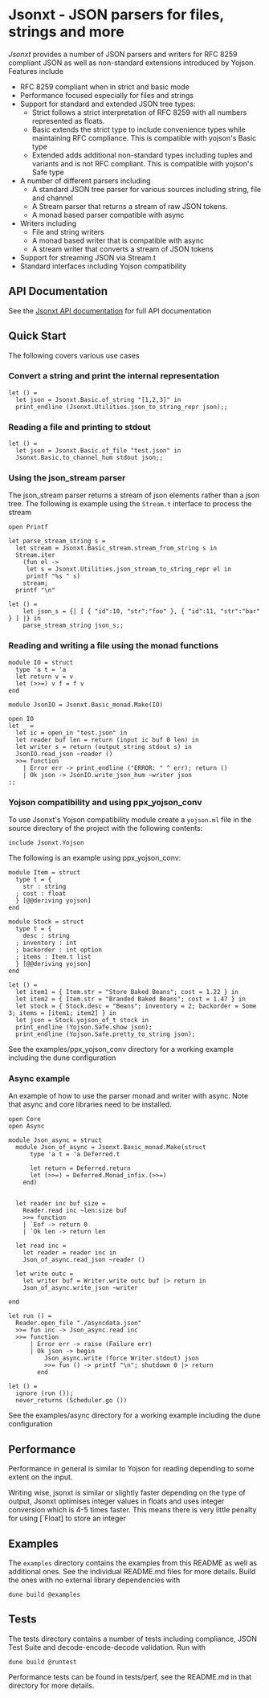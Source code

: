 # Jsonxt - JSON parsers for files, strings and more

*Jsonxt* provides a number of JSON parsers and writers for
RFC 8259 compliant JSON as well as non-standard extensions
introduced by Yojson.  Features include

* RFC 8259 compliant when in strict and basic mode
* Performance focused especially for files and strings
* Support for standard and extended JSON tree types:
  * Strict follows a strict interpretation of RFC 8259 with all
    numbers represented as floats.
  * Basic extends the strict type to include convenience types while maintaining
    RFC compliance.  This is compatible with yojson's Basic type
  * Extended adds additional non-standard types including tuples and variants
    and is not RFC compliant. This is compatible with yojson's Safe type
* A number of different parsers including
  * A standard JSON tree parser for various sources including string, file and channel
  * A Stream parser that returns a stream of raw JSON tokens.
  * A monad based parser compatible with async
* Writers including
  * File and string writers
  * A monad based writer that is compatible with async
  * A stream writer that converts a stream of JSON tokens
* Support for streaming JSON via Stream.t
* Standard interfaces including Yojson compatibility

## API Documentation

See the [Jsonxt API documentation](https://stevebleazard.github.io/ocaml-jsonxt) for full API documentation

## Quick Start
The following covers various use cases

### Convert a string and print the internal representation

```
let () =
  let json = Jsonxt.Basic.of_string "[1,2,3]" in
  print_endline (Jsonxt.Utilities.json_to_string_repr json);;
```

### Reading a file and printing to stdout

```
let () = 
  let json = Jsonxt.Basic.of_file "test.json" in
  Jsonxt.Basic.to_channel_hum stdout json;;
```

### Using the json\_stream parser
The json\_stream parser returns a stream of json elements
rather than a json tree.  The following is example using
the `Stream.t` interface to process the stream

```
open Printf

let parse_stream_string s =
  let stream = Jsonxt.Basic_stream.stream_from_string s in
  Stream.iter
    (fun el ->
     let s = Jsonxt.Utilities.json_stream_to_string_repr el in
     printf "%s " s)
    stream;
  printf "\n"

let () =
    let json_s = {| [ { "id":10, "str":"foo" }, { "id":11, "str":"bar" } ] |} in
    parse_stream_string json_s;;
```

### Reading and writing a file using the monad functions

```
module IO = struct
  type 'a t = 'a
  let return v = v
  let (>>=) v f = f v
end

module JsonIO = Jsonxt.Basic_monad.Make(IO)

open IO
let _ =
  let ic = open_in "test.json" in
  let reader buf len = return (input ic buf 0 len) in
  let writer s = return (output_string stdout s) in
  JsonIO.read_json ~reader ()
  >>= function
    | Error err -> print_endline ("ERROR: " ^ err); return ()
    | Ok json -> JsonIO.write_json_hum ~writer json
;;
```

### Yojson compatibility and using ppx\_yojson\_conv
To use Jsonxt's Yojson compatibility module create a `yojson.ml` file in
the source directory of the project with the following contents:

```
include Jsonxt.Yojson
```

The following is an example using ppx\_yojson\_conv:

```
module Item = struct
  type t = {
    str : string
  ; cost : float
  } [@@deriving yojson]
end

module Stock = struct
  type t = {
    desc : string
  ; inventory : int
  ; backorder : int option
  ; items : Item.t list
  } [@@deriving yojson]
end

let () =
  let item1 = { Item.str = "Store Baked Beans"; cost = 1.22 } in
  let item2 = { Item.str = "Branded Baked Beans"; cost = 1.47 } in
  let stock = { Stock.desc = "Beans"; inventory = 2; backorder = Some 3; items = [item1; item2] } in
  let json = Stock.yojson_of_t stock in
  print_endline (Yojson.Safe.show json);
  print_endline (Yojson.Safe.pretty_to_string json);
```

See the examples/ppx\_yojson\_conv directory for a working example including the dune configuration

### Async example
An example of how to use the parser monad and writer with async.  Note
that async and core libraries need to be installed.

```
open Core
open Async

module Json_async = struct
  module Json_of_async = Jsonxt.Basic_monad.Make(struct
      type 'a t = 'a Deferred.t

      let return = Deferred.return
      let (>>=) = Deferred.Monad_infix.(>>=)
    end)


  let reader inc buf size =
    Reader.read inc ~len:size buf
    >>= function
    | `Eof -> return 0
    | `Ok len -> return len

  let read inc =
    let reader = reader inc in
    Json_of_async.read_json ~reader ()

  let write outc =
    let writer buf = Writer.write outc buf |> return in
    Json_of_async.write_json ~writer

end

let run () =
  Reader.open_file "./asyncdata.json"
  >>= fun inc -> Json_async.read inc
  >>= function
      | Error err -> raise (Failure err)
      | Ok json -> begin
          Json_async.write (force Writer.stdout) json
          >>= fun () -> printf "\n"; shutdown 0 |> return
        end

let () =
  ignore (run ());
  never_returns (Scheduler.go ())
```
See the examples/async directory for a working example including the dune configuration


## Performance
Performance in general is similar to Yojson for reading depending to some extent
on the input.  

Writing wise, jsonxt is similar or slightly faster depending on the type of output,
Jsonxt optimises integer values in floats and uses integer conversion which is 4-5
times faster.  This means there is very little penalty for using [`Float] to store
an integer

## Examples
The `examples` directory contains the examples from this README as well as
additional ones.  See the individual README.md files for more details.
Build the ones with no external library dependencies with

```
dune build @examples
```

## Tests
The tests directory contains a number of tests including compliance, JSON Test Suite and
decode-encode-decode validation.  Run with

```
dune build @runtest
```

Performance tests can be found in tests/perf, see the README.md in that
directory for more details.
